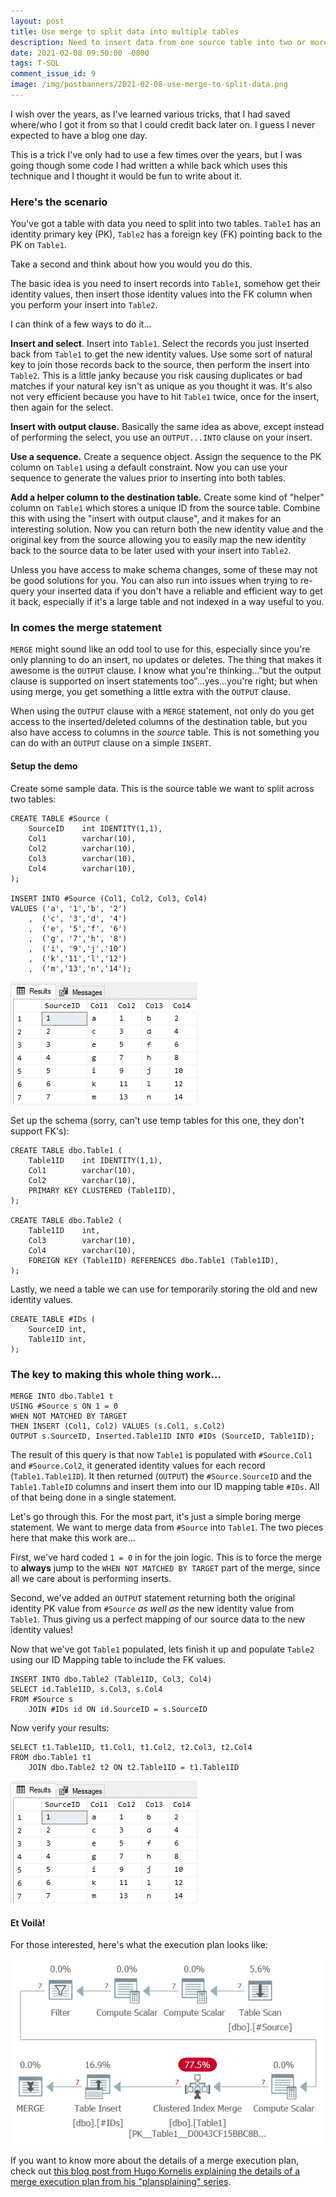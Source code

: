 ```yaml
---
layout: post
title: Use merge to split data into multiple tables
description: Need to insert data from one source table into two or more tables while maintaining FK relationship? You can use a merge statement combined with output.
date: 2021-02-08 09:50:00 -0800
tags: T-SQL
comment_issue_id: 9
image: /img/postbanners/2021-02-08-use-merge-to-split-data.png
---
```


I wish over the years, as I've learned various tricks, that I had saved where/who I got it from so that I could credit back later on. I guess I never expected to have a blog one day.

This is a trick I've only had to use a few times over the years, but I was going though some code I had written a while back which uses this technique and I thought it would be fun to write about it.

### Here's the scenario

You've got a table with data you need to split into two tables. `Table1` has an identity primary key (PK), `Table2` has a foreign key (FK) pointing back to the PK on `Table1`.

Take a second and think about how you would you do this.

The basic idea is you need to insert records into `Table1`, somehow get their identity values, then insert those identity values into the FK column when you perform your insert into `Table2`.

I can think of a few ways to do it...

**Insert and select**. Insert into `Table1`. Select the records you just inserted back from `Table1` to get the new identity values. Use some sort of natural key to join those records back to the source, then perform the insert into `Table2`. This is a little janky because you risk causing duplicates or bad matches if your natural key isn't as unique as you thought it was. It's also not very efficient because you have to hit `Table1` twice, once for the insert, then again for the select.

**Insert with output clause.** Basically the same idea as above, except instead of performing the select, you use an `OUTPUT...INTO` clause on your insert.

**Use a sequence.** Create a sequence object. Assign the sequence to the PK column on `Table1` using a default constraint. Now you can use your sequence to generate the values prior to inserting into both tables.

**Add a helper column to the destination table.** Create some kind of "helper" column on `Table1` which stores a unique ID from the source table. Combine this with using the "insert with output clause", and it makes for an interesting solution. Now you can return both the new identity value and the original key from the source allowing you to easily map the new identity back to the source data to be later used with your insert into `Table2`.

Unless you have access to make schema changes, some of these may not be good solutions for you. You can also run into issues when trying to re-query your inserted data if you don't have a reliable and efficient way to get it back, especially if it's a large table and not indexed in a way useful to you.

### In comes the merge statement

`MERGE` might sound like an odd tool to use for this, especially since you're only planning to do an insert, no updates or deletes. The thing that makes it awesome is the `OUTPUT` clause. I know what you're thinking..."but the output clause is supported on insert statements too"...yes...you're right; but when using merge, you get something a little extra with the `OUTPUT` clause.

When using the `OUTPUT` clause with a `MERGE` statement, not only do you get access to the inserted/deleted columns of the destination table, but you also have access to columns in the _source_ table. This is not something you can do with an `OUTPUT` clause on a simple `INSERT`.

#### Setup the demo

Create some sample data. This is the source table we want to split across two tables:

```tsql
CREATE TABLE #Source (
    SourceID    int IDENTITY(1,1),
    Col1        varchar(10),
    Col2        varchar(10),
    Col3        varchar(10),
    Col4        varchar(10),
);

INSERT INTO #Source (Col1, Col2, Col3, Col4)
VALUES ('a', '1','b', '2')
    ,  ('c', '3','d', '4')
    ,  ('e', '5','f', '6')
    ,  ('g', '7','h', '8')
    ,  ('i', '9','j','10')
    ,  ('k','11','l','12')
    ,  ('m','13','n','14');
```

![merge split source data](/img/queryresults/merge_split_source_data.png)

Set up the schema (sorry, can't use temp tables for this one, they don't support FK's):

```tsql
CREATE TABLE dbo.Table1 (
    Table1ID    int IDENTITY(1,1),
    Col1        varchar(10),
    Col2        varchar(10),
    PRIMARY KEY CLUSTERED (Table1ID),
);

CREATE TABLE dbo.Table2 (
    Table1ID    int,
    Col3        varchar(10),
    Col4        varchar(10),
    FOREIGN KEY (Table1ID) REFERENCES dbo.Table1 (Table1ID),
);
```

Lastly, we need a table we can use for temporarily storing the old and new identity values.

```tsql
CREATE TABLE #IDs (
    SourceID int,
    Table1ID int,
);
```

### The key to making this whole thing work...

```tsql
MERGE INTO dbo.Table1 t
USING #Source s ON 1 = 0
WHEN NOT MATCHED BY TARGET
THEN INSERT (Col1, Col2) VALUES (s.Col1, s.Col2)
OUTPUT s.SourceID, Inserted.Table1ID INTO #IDs (SourceID, Table1ID);
```

The result of this query is that now `Table1` is populated with `#Source.Col1` and `#Source.Col2`, it generated identity values for each record (`Table1.Table1ID`). It then returned (`OUTPUT`) the `#Source.SourceID` and the `Table1.TableID` columns and insert them into our ID mapping table `#IDs`. All of that being done in a single statement.

Let's go through this. For the most part, it's just a simple boring merge statement. We want to merge data from `#Source` into `Table1`. The two pieces here that make this work are...

First, we've hard coded `1 = 0` in for the join logic. This is to force the merge to **always** jump to the `WHEN NOT MATCHED BY TARGET` part of the merge, since all we care about is performing inserts.

Second, we've added an `OUTPUT` statement returning both the original identity PK value from `#Source` *as well as* the new identity value from `Table1`. Thus giving us a perfect mapping of our source data to the new identity values!

Now that we've got `Table1` populated, lets finish it up and populate `Table2` using our ID Mapping table to include the FK values.

```tsql
INSERT INTO dbo.Table2 (Table1ID, Col3, Col4)
SELECT id.Table1ID, s.Col3, s.Col4
FROM #Source s
    JOIN #IDs id ON id.SourceID = s.SourceID
```

Now verify your results:

```tsql
SELECT t1.Table1ID, t1.Col1, t1.Col2, t2.Col3, t2.Col4
FROM dbo.Table1 t1
    JOIN dbo.Table2 t2 ON t2.Table1ID = t1.Table1ID
```

![split data results](/img/queryresults/merge_split_source_data.png)

#### Et Voilà!

For those interested, here's what the execution plan looks like:

![merge split execution plan](/img/queryresults/merge_split_execution_plan.png)

If you want to know more about the details of a merge execution plan, check out [this blog post from Hugo Kornelis explaining the details of a merge execution plan from his "plansplaining" series](https://sqlserverfast.com/blog/hugo/2020/09/plansplaining-part-11-merge-plans/).